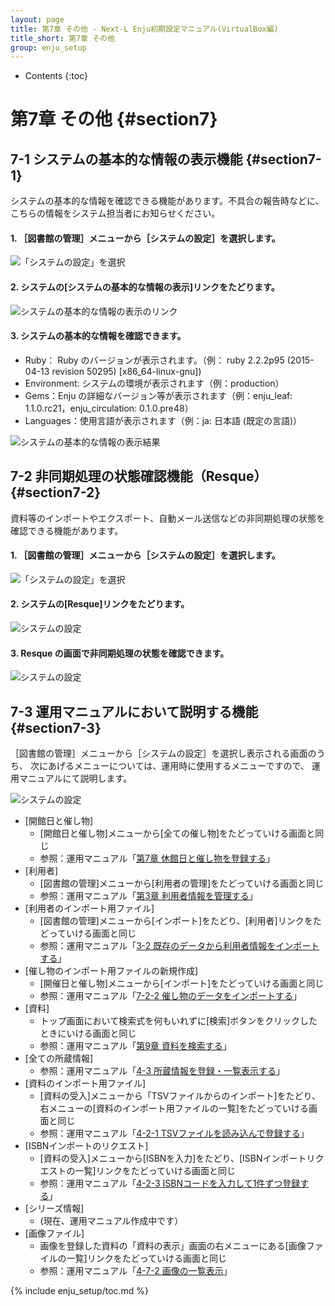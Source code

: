 ```yaml
---
layout: page
title: 第7章 その他 - Next-L Enju初期設定マニュアル(VirtualBox編)
title_short: 第7章 その他
group: enju_setup
---
```


* Contents
{:toc}

第7章 その他 {#section7}
========================

7-1 システムの基本的な情報の表示機能 {#section7-1}
--------------------------------------------------

システムの基本的な情報を確認できる機能があります。不具合の報告時などに、こちらの情報をシステム担当者にお知らせください。

#### 1. ［図書館の管理］メニューから［システムの設定］を選択します。

![「システムの設定」を選択](assets/images/image_system_setup.png)

#### 2. システムの[システムの基本的な情報の表示]リンクをたどります。

![システムの基本的な情報の表示のリンク](assets/images/image_initial_systemdisp01.png)

#### 3. システムの基本的な情報を確認できます。

* Ruby： Ruby のバージョンが表示されます。（例： ruby 2.2.2p95 (2015-04-13 revision 50295) [x86_64-linux-gnu])
* Environment: システムの環境が表示されます（例：production）
* Gems：Enju の詳細なバージョン等が表示されます（例：enju_leaf: 1.1.0.rc21，enju_circulation: 0.1.0.pre48）
* Languages：使用言語が表示されます（例：ja: 日本語 (既定の言語)）

![システムの基本的な情報の表示結果](assets/images/image_initial_systemdisp03.png)

7-2 非同期処理の状態確認機能（Resque） {#section7-2}
--------------------------------------------------------

資料等のインポートやエクスポート、自動メール送信などの非同期処理の状態を確認できる機能があります。

#### 1. ［図書館の管理］メニューから［システムの設定］を選択します。

![「システムの設定」を選択](assets/images/image_system_setup.png) 

#### 2. システムの[Resque]リンクをたどります。

![システムの設定](assets/images/image_initial_resque.png)

#### 3. Resque の画面で非同期処理の状態を確認できます。

![システムの設定](assets/images/image_initial_resque2.png)

7-3 運用マニュアルにおいて説明する機能 {#section7-3}
----------------------------------------------------

［図書館の管理］メニューから［システムの設定］を選択し表示される画面のうち、
次にあげるメニューについては、運用時に使用するメニューですので、
運用マニュアルにて説明します。

![システムの設定](assets/images/image_initial_085.png)

* [開館日と催し物] 
    * [開館日と催し物]メニューから[全ての催し物]をたどっていける画面と同じ
    * 参照：運用マニュアル「[第7章 休館日と催し物を登録する](enju_operation_7.html)」
* [利用者]　
    * [図書館の管理]メニューから[利用者の管理]をたどっていける画面と同じ
    * 参照：運用マニュアル「[第3章 利用者情報を管理する](enju_operation_3.html)」
* [利用者のインポート用ファイル]
    * [図書館の管理]メニューから[インポート]をたどり、[利用者]リンクをたどっていける画面と同じ
    * 参照：運用マニュアル「[3-2 既存のデータから利用者情報をインポートする](enju_operation_3.html#section3-2)」
* [催し物のインポート用ファイルの新規作成]
    * [開催日と催し物]メニューから[インポート]をたどっていける画面と同じ
    * 参照：運用マニュアル「[7-2-2 催し物のデータをインポートする](enju_operation_7.html#section7-2-2)」
* [資料]
    * トップ画面において検索式を何もいれずに[検索]ボタンをクリックしたときにいける画面と同じ
    * 参照：運用マニュアル「[第9章 資料を検索する](enju_operation_9.html)」
* [全ての所蔵情報]
    * 参照：運用マニュアル「[4-3 所蔵情報を登録・一覧表示する](enju_operation_4.html#section4-3)」
* [資料のインポート用ファイル]
    * [資料の受入]メニューから「TSVファイルからのインポート]をたどり、右メニューの[資料のインポート用ファイルの一覧]をたどっていける画面と同じ
    * 参照：運用マニュアル「[4-2-1 TSVファイルを読み込んで登録する](enju_operation_4.html#section4-2-1)」
* [ISBNインポートのリクエスト]
    * [資料の受入]メニューから[ISBNを入力]をたどり、[ISBNインポートリクエストの一覧]リンクをたどっていける画面と同じ
    * 参照：運用マニュアル「[4-2-3 ISBNコードを入力して1件ずつ登録する](enju_operation_4.html#section4-2-3)」
* [シリーズ情報]
     * (現在、運用マニュアル作成中です）
* [画像ファイル]
     * 画像を登録した資料の「資料の表示」画面の右メニューにある[画像ファイルの一覧]リンクをたどっていける画面と同じ
     * 参照：運用マニュアル「[4-7-2 画像の一覧表示](enju_operation_4.html#section4-7-2)」

{% include enju_setup/toc.md %}
